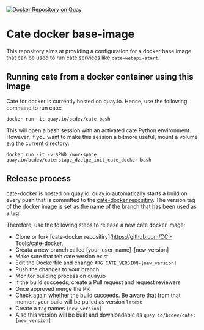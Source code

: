 [![Docker Repository on Quay](https://quay.io/repository/bcdev/cate/status "Docker Repository on Quay")](https://quay.io/repository/bcdev/cate)

# Cate docker base-image

This repository aims at providing a configuration for a docker base image
that can be used to run cate services like `cate-webapi-start`.

## Running cate from a docker container using this image

Cate for docker is currently hosted on quay.io. Hence, use the following
command to run cate:

```shell script
docker run -it quay.io/bcdev/cate bash
```

This will open a bash session with an activated cate Python environment. However,
if you want to make this session a bitmore useful, mount a volume e.g the current directory:

```shell script
docker run -it -v $PWD:/workspace quay.io/bcdev/cate:stage_dzelge_init_cate_docker bash
```

## Release process

cate-docker is hosted on quay.io. quay.io automatically starts a build on every push
that is committed to the [cate-docker repositiry](https://github.com/CCI-Tools/cate-docker).
The version tag of the docker image is set as the name of the branch that has been 
used as a tag.

Therefore, use the following steps to release a new cate docker image:

- Clone or fork [cate-docker repositiry](https://github.com/CCI-Tools/cate-docker.
- Creata a new branch called [your_user_name]_[new_version]
- Make sure that teh cate version exist
- Edit the Dockerfile and change `ARG CATE_VERSION=[new_version]`
- Push the changes to your branch
- Monitor building process on quay.io
- If the build succeeds, create a Pull request and request reviewers
- Once approved merge the PR
- Check again whether the build succeeds. Be aware that from  that moment
  your build will be pulled as version `latest`
- Create a `tag` names `[new_version]`
- Also this version will be built and downloadable as `quay.io/bcdev/cate:[new_version]`


 
